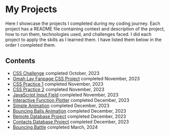 # My Projects
Here I showcase the projects I completed during my coding journey. Each project has a README file containing context and description of the project, how to run them, technologies used, and challenges faced. I did each project to apply the skills as I learned them. I have listed them  below in the order I completed them. 
## Contents
* [CSS Challenge](../../../qr-code-component) completed October, 2023
* [Omah Lay Fanpage CSS Project](Omah%20Lay%20Fanpage%20CSS%20Project) completed November, 2023
* [CSS Practice 1](CSS%20Practice%201) completed November, 2023
* [CSS Practice 2](CSS%20Practice%202) completed November, 2023
* [JavaScript Input Field](JavaScript%20Input%20Field) completed November, 2023
* [Interactive Function Plotter](Interactive%20Function%20Plotter) completed December, 2023
* [Simple Animation](Simple%20Animation) completed December, 2023
* [Bouncing Balls Animation](Bouncing%20Balls%20Animation) completed December, 2023
* [Remote Database Project](Remote%20Database%20Project) completed December, 2023
* [Contacts Database Project](Contacts%20Database%20Project) completed December, 2023
* [Bouncing Battle](Bouncing%20Battle) completed March, 2024
